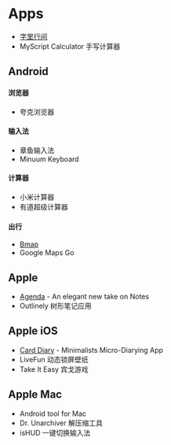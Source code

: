 # Apps

* [字里行间](https://zi.com/)
* MyScript Calculator 手写计算器

## Android

#### 浏览器

* 夸克浏览器

#### 输入法

* 章鱼输入法
* Minuum Keyboard

#### 计算器

* 小米计算器
* 有道超级计算器

#### 出行

* [Bmap](http://www.bmap.top/)
* Google Maps Go

## Apple

* [Agenda](https://agenda.com/) - An elegant new take on Notes
* Outlinely 树形笔记应用

## Apple iOS

* [Card Diary](https://carddiary.me) - Minimalists Micro-Diarying App
* LiveFun 动态锁屏壁纸
* Take It Easy 宾戈游戏

## Apple Mac

* Android tool for Mac
* Dr. Unarchiver 解压缩工具
* isHUD 一键切换输入法

